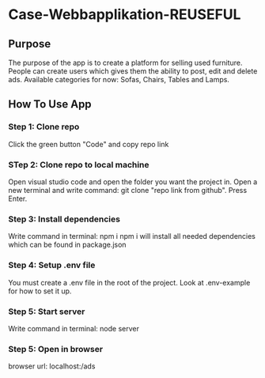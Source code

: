 # Case-Webbapplikation-REUSEFUL

## Purpose
The purpose of the app is to create a platform for selling used furniture. People can create users which gives them the ability to post, edit and delete ads. Available categories for now: Sofas, Chairs, Tables and Lamps.

## How To Use App

### Step 1: Clone repo
Click the green button "Code" and copy repo link

### STep 2: Clone repo to local machine
Open visual studio code and open the folder you want the project in. Open a new terminal and write command: git clone "repo link from github". Press Enter.

### Step 3: Install dependencies
Write command in terminal: npm i
npm i will install all needed dependencies which can be found in package.json

### Step 4: Setup .env file
You must create a .env file in the root of the project. Look at .env-example for how to set it up.

### Step 5: Start server
Write command in terminal: node server

### Step 5: Open in browser
browser url: localhost:<chosen portnumber>/ads
